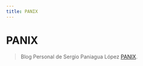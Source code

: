 ```yaml
---
title: PANIX
---
```


# PANIX

> Blog Personal de Sergio Paniagua López [PANIX](https://github.com/sergiopani).

